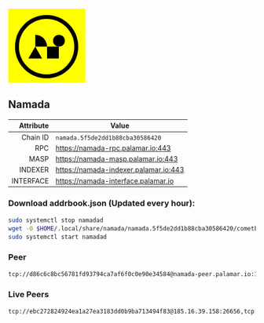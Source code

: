 ![Logo](https://raw.githubusercontent.com/Pa1amar/mainnets/refs/heads/main/namada/logo.png)
## Namada
| Attribute | Value |
|----------:|-------|
| Chain ID         | `namada.5f5de2dd1b88cba30586420` |
| RPC  | https://namada-rpc.palamar.io:443 |
| MASP  | https://namada-masp.palamar.io:443 |
| INDEXER | https://namada-indexer.palamar.io:443 |
| INTERFACE | https://namada-interface.palamar.io |

### Download addrbook.json (Updated every hour):
```bash
sudo systemctl stop namadad
wget -O $HOME/.local/share/namada/namada.5f5de2dd1b88cba30586420/cometbft/config/addrbook.json https://storage.palamar.io/mainnet/namada/addrbook.json
sudo systemctl start namadad
```
### Peer
```bash
tcp://d86c6c8bc56781fd93794ca7af6f0c0e90e34584@namada-peer.palamar.io:16656
```











































































































































































































































































































































































































































































































































































### Live Peers
```
tcp://ebc272824924ea1a27ea3183dd0b9ba713494f83@185.16.39.158:26656,tcp://5a7f398e1517fd661689449971a4ec26dd0bea5e@80.241.215.77:26656,tcp://f956a4f4ace444bbf8f177c6e290a7c88be1c045@34.118.44.33:26656,tcp://f599bec873183d371ae22f89195d3ced22dda2f3@46.4.29.231:5000,tcp://7bfafd197320ccb6ca90f15c1a4d58cc6d92a4fb@34.116.198.75:26656,tcp://e461529f0cfc2520dbad23d402906924fef602f9@65.109.26.242:26656,tcp://cb6ae22e1e89d029c55f2cb400b0caa19cbe5523@38.132.56.27:32750,tcp://f29ae19de1f7baf675f04aa6bde5f1861ad728d2@93.159.130.4:27656,tcp://1cb0c9813db48396b31976443a1cd88b73e0fb05@95.216.78.215:26656,tcp://509f1e843cf881650a4151aa804ddd7a7188e88f@195.201.197.246:32656,tcp://9e0f76eee46179456c0754c686aea2258030ab54@212.83.33.148:26603,tcp://04affb50117ef548cbf7d1ddb1e6416dec0645ae@65.108.75.179:14656
```
